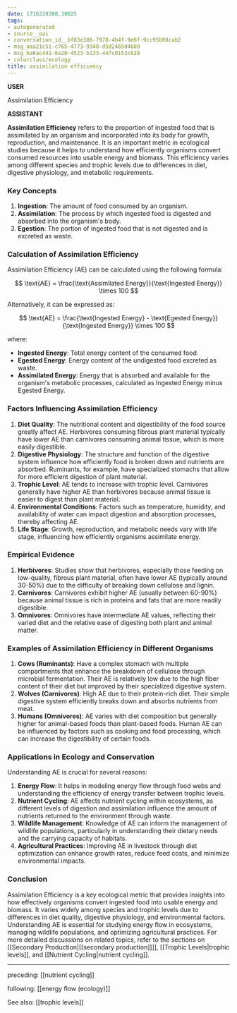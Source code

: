 ```yaml
---
date: 1716228308.30025
tags:
- autogenerated
- source__oai
- conversation_id__bf83e386-7978-4b4f-9e6f-9cc95b08cab2
- msg_aaa21c51-c765-4773-9348-d5d2465d4609
- msg_ba6ac441-6a20-4523-b133-447c0153cb28
- colorclass/ecology
title: assimilation efficiency
---
```


**USER**

Assimilation Efficiency


**ASSISTANT**

**Assimilation Efficiency** refers to the proportion of ingested food that is assimilated by an organism and incorporated into its body for growth, reproduction, and maintenance. It is an important metric in ecological studies because it helps to understand how efficiently organisms convert consumed resources into usable energy and biomass. This efficiency varies among different species and trophic levels due to differences in diet, digestive physiology, and metabolic requirements.

### Key Concepts

1. **Ingestion**: The amount of food consumed by an organism.
2. **Assimilation**: The process by which ingested food is digested and absorbed into the organism's body.
3. **Egestion**: The portion of ingested food that is not digested and is excreted as waste.

### Calculation of Assimilation Efficiency

Assimilation Efficiency (AE) can be calculated using the following formula:

$$
\text{AE} = \frac{\text{Assimilated Energy}}{\text{Ingested Energy}} \times 100
$$

Alternatively, it can be expressed as:

$$
\text{AE} = \frac{\text{Ingested Energy} - \text{Egested Energy}}{\text{Ingested Energy}} \times 100
$$

where:
- **Ingested Energy**: Total energy content of the consumed food.
- **Egested Energy**: Energy content of the undigested food excreted as waste.
- **Assimilated Energy**: Energy that is absorbed and available for the organism's metabolic processes, calculated as Ingested Energy minus Egested Energy.

### Factors Influencing Assimilation Efficiency

1. **Diet Quality**: The nutritional content and digestibility of the food source greatly affect AE. Herbivores consuming fibrous plant material typically have lower AE than carnivores consuming animal tissue, which is more easily digestible.
2. **Digestive Physiology**: The structure and function of the digestive system influence how efficiently food is broken down and nutrients are absorbed. Ruminants, for example, have specialized stomachs that allow for more efficient digestion of plant material.
3. **Trophic Level**: AE tends to increase with trophic level. Carnivores generally have higher AE than herbivores because animal tissue is easier to digest than plant material.
4. **Environmental Conditions**: Factors such as temperature, humidity, and availability of water can impact digestion and absorption processes, thereby affecting AE.
5. **Life Stage**: Growth, reproduction, and metabolic needs vary with life stage, influencing how efficiently organisms assimilate energy.

### Empirical Evidence

1. **Herbivores**: Studies show that herbivores, especially those feeding on low-quality, fibrous plant material, often have lower AE (typically around 30-50%) due to the difficulty of breaking down cellulose and lignin.
2. **Carnivores**: Carnivores exhibit higher AE (usually between 60-90%) because animal tissue is rich in proteins and fats that are more readily digestible.
3. **Omnivores**: Omnivores have intermediate AE values, reflecting their varied diet and the relative ease of digesting both plant and animal matter.

### Examples of Assimilation Efficiency in Different Organisms

1. **Cows (Ruminants)**: Have a complex stomach with multiple compartments that enhance the breakdown of cellulose through microbial fermentation. Their AE is relatively low due to the high fiber content of their diet but improved by their specialized digestive system.
2. **Wolves (Carnivores)**: High AE due to their protein-rich diet. Their simple digestive system efficiently breaks down and absorbs nutrients from meat.
3. **Humans (Omnivores)**: AE varies with diet composition but generally higher for animal-based foods than plant-based foods. Human AE can be influenced by factors such as cooking and food processing, which can increase the digestibility of certain foods.

### Applications in Ecology and Conservation

Understanding AE is crucial for several reasons:

1. **Energy Flow**: It helps in modeling energy flow through food webs and understanding the efficiency of energy transfer between trophic levels.
2. **Nutrient Cycling**: AE affects nutrient cycling within ecosystems, as different levels of digestion and assimilation influence the amount of nutrients returned to the environment through waste.
3. **Wildlife Management**: Knowledge of AE can inform the management of wildlife populations, particularly in understanding their dietary needs and the carrying capacity of habitats.
4. **Agricultural Practices**: Improving AE in livestock through diet optimization can enhance growth rates, reduce feed costs, and minimize environmental impacts.

### Conclusion

Assimilation Efficiency is a key ecological metric that provides insights into how effectively organisms convert ingested food into usable energy and biomass. It varies widely among species and trophic levels due to differences in diet quality, digestive physiology, and environmental factors. Understanding AE is essential for studying energy flow in ecosystems, managing wildlife populations, and optimizing agricultural practices. For more detailed discussions on related topics, refer to the sections on [[Secondary Production|[[secondary production]]]], [[Trophic Levels|trophic levels]], and [[Nutrient Cycling|nutrient cycling]].


---

preceding: [[nutrient cycling]]  


following: [[energy flow (ecology)]]

See also: [[trophic levels]]